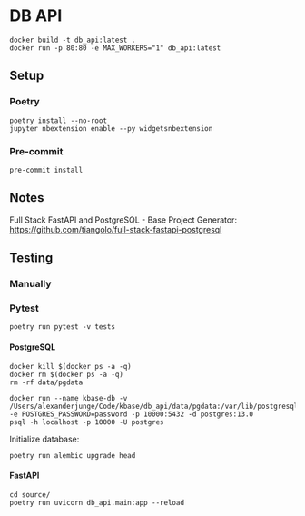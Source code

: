 # DB API

```
docker build -t db_api:latest .
docker run -p 80:80 -e MAX_WORKERS="1" db_api:latest
```

## Setup

### Poetry

```
poetry install --no-root
jupyter nbextension enable --py widgetsnbextension
```

### Pre-commit

```
pre-commit install
```

## Notes

Full Stack FastAPI and PostgreSQL - Base Project Generator:
https://github.com/tiangolo/full-stack-fastapi-postgresql

## Testing

### Manually

### Pytest

```
poetry run pytest -v tests
```

#### PostgreSQL

```
docker kill $(docker ps -a -q)
docker rm $(docker ps -a -q)
rm -rf data/pgdata

docker run --name kbase-db -v /Users/alexanderjunge/Code/kbase/db_api/data/pgdata:/var/lib/postgresql/data -e POSTGRES_PASSWORD=password -p 10000:5432 -d postgres:13.0
psql -h localhost -p 10000 -U postgres
```

Initialize database:

```
poetry run alembic upgrade head
```

#### FastAPI

```
cd source/
poetry run uvicorn db_api.main:app --reload
```
